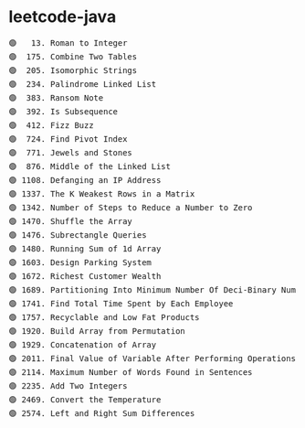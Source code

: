 # leetcode-java

<pre>
🟢   13. Roman to Integer
🟢  175. Combine Two Tables
🟢  205. Isomorphic Strings
🟢  234. Palindrome Linked List
🟢  383. Ransom Note
🟢  392. Is Subsequence
🟢  412. Fizz Buzz
🟢  724. Find Pivot Index
🟢  771. Jewels and Stones
🟢  876. Middle of the Linked List
🟢 1108. Defanging an IP Address
🟢 1337. The K Weakest Rows in a Matrix
🟢 1342. Number of Steps to Reduce a Number to Zero
🟢 1470. Shuffle the Array
🟢 1476. Subrectangle Queries
🟢 1480. Running Sum of 1d Array
🟢 1603. Design Parking System
🟢 1672. Richest Customer Wealth
🟢 1689. Partitioning Into Minimum Number Of Deci-Binary Numbers
🟢 1741. Find Total Time Spent by Each Employee
🟢 1757. Recyclable and Low Fat Products
🟢 1920. Build Array from Permutation
🟢 1929. Concatenation of Array
🟢 2011. Final Value of Variable After Performing Operations
🟢 2114. Maximum Number of Words Found in Sentences
🟢 2235. Add Two Integers
🟢 2469. Convert the Temperature
🟢 2574. Left and Right Sum Differences
</pre>